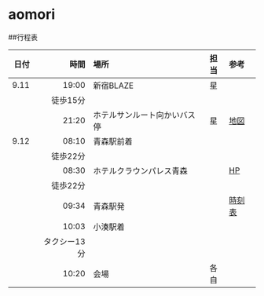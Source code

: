 # aomori
 
##行程表

|日付|時間|場所|担当|参考|  
|--:|--:|:--|:--:|:--|  
|9.11|19:00|新宿BLAZE|星||  
||徒歩15分||||  
||21:20|ホテルサンルート向かいバス停|星| [地図](http://www.kosokubus.com/other/map?code=JX31&mtime=21:20&dtime=21:35 "地図")|  
|9.12|08:10|青森駅前着|||  
||徒歩22分||||  
||08:30|ホテルクラウンパレス青森||[HP](http://www.crownpalais.jp/aomori/ "HP")|  
||徒歩22分||||  
||09:34|青森駅発||[時刻表](http://www.jreast-timetable.jp/1508/timetable/tt0025/0025021.html)|  
||10:03|小湊駅着|||  
||タクシー13分||||  
||10:20|会場|各自||  
